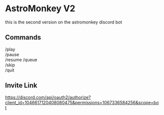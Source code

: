 # AstroMonkey V2
this is the second version on the astromonkey discord bot

## Commands
/play  
/pause  
/resume 
/queue  
/skip   
/quit   

## Invite Link
https://discord.com/api/oauth2/authorize?client_id=1046617120408080475&permissions=1067336584256&scope=bot
